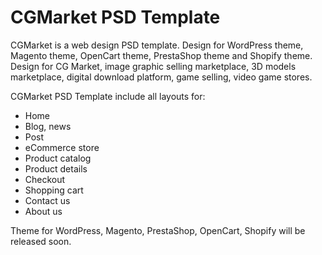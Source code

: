 # CGMarket PSD Template

CGMarket is a web design PSD template. Design for WordPress theme, Magento theme, OpenCart theme, PrestaShop theme and Shopify theme. Design for CG Market, image graphic selling marketplace, 3D models marketplace, digital download platform, game selling, video game stores.

CGMarket PSD Template include all layouts for:

* Home
* Blog, news
* Post
* eCommerce store
* Product catalog
* Product details
* Checkout
* Shopping cart
* Contact us
* About us

Theme for WordPress, Magento, PrestaShop, OpenCart, Shopify will be released soon.